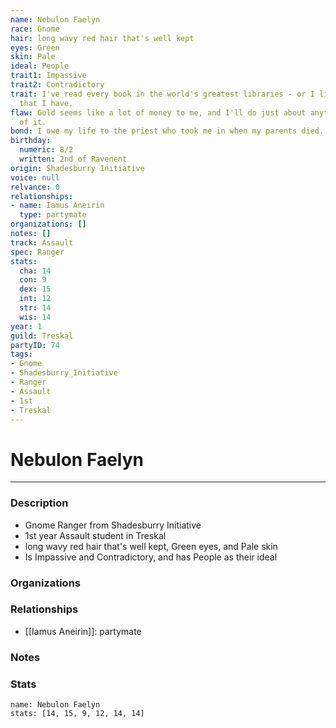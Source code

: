 ```yaml
---
name: Nebulon Faelyn
race: Gnome
hair: long wavy red hair that's well kept
eyes: Green
skin: Pale
ideal: People
trait1: Impassive
trait2: Contradictory
trait: I've read every book in the world's greatest libraries - or I like to boast
  that I have.
flaw: Gold seems like a lot of money to me, and I'll do just about anything for more
  of it.
bond: I owe my life to the priest who took me in when my parents died.
birthday:
  numeric: 8/2
  written: 2nd of Ravenent
origin: Shadesburry Initiative
voice: null
relvance: 0
relationships:
- name: Iamus Aneirin
  type: partymate
organizations: []
notes: []
track: Assault
spec: Ranger
stats:
  cha: 14
  con: 9
  dex: 15
  int: 12
  str: 14
  wis: 14
year: 1
guild: Treskal
partyID: 74
tags:
- Gnome
- Shadesburry_Initiative
- Ranger
- Assault
- 1st
- Treskal
---
```

# Nebulon Faelyn
---
### Description
- Gnome Ranger from Shadesburry Initiative
- 1st year Assault student in Treskal
- long wavy red hair that's well kept, Green eyes, and Pale skin
- Is Impassive and Contradictory, and has People as their ideal

### Organizations

### Relationships
- [[Iamus Aneirin]]: partymate

### Notes

### Stats
```statblock
name: Nebulon Faelyn
stats: [14, 15, 9, 12, 14, 14]
```